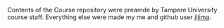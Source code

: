 Contents of the Course repository were preamde by Tampere University course staff. Everything else were made my me and github user [jliima](https://github.com/jliima).
